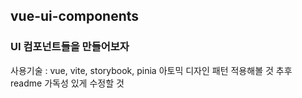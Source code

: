 ## vue-ui-components

### UI 컴포넌트들을 만들어보자

사용기술 : vue, vite, storybook, pinia
아토믹 디자인 패턴 적용해볼 것
추후 readme 가독성 있게 수정할 것

